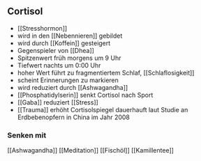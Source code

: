 ## Cortisol
- [[Stresshormon]]
- wird in den [[Nebennieren]] gebildet
- wird durch [[Koffein]] gesteigert
- Gegenspieler von [[Dhea]]
- Spitzenwert früh morgens um 9 Uhr
- Tiefwert nachts um 0:00 Uhr
- hoher Wert führt zu fragmentiertem Schlaf, [[Schlaflosigkeit]]
- scheint Erinnerungen zu markieren
- wird reduziert durch [[Ashwagandha]]
- [[Phosphatidylserin]] senkt Cortisol nach Sport
- [[Gaba]] reduziert [[Stress]]
- [[Trauma]] erhöht Cortisolspiegel dauerhauft laut Studie an Erdbebenopfern in China im Jahr 2008 

### Senken mit
[[Ashwagandha]]
[[Meditation]]
[[Fischöl]]
[[Kamillentee]]

